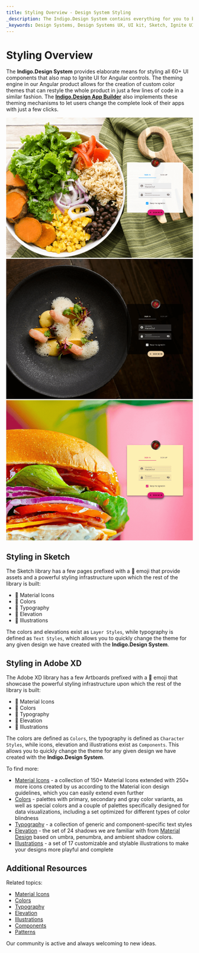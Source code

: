 ```yaml
---
title: Styling Overview - Design System Styling
_description: The Indigo.Design System contains everything for you to be able to define themes for both Components and Patterns.
_keywords: Design Systems, Design Systems UX, UI kit, Sketch, Ignite UI for Angular, Sketch to Angular, Sketch to Angular, Angular, Angular Design System, Export code from Sketch, Design Kits for Angular, Sketch HTML, Sketch to HTML, Sketch UI kits
---
```


# Styling Overview

The **Indigo.Design System** provides elaborate means for styling all 60+ UI components that also map to Ignite UI for Angular controls. The theming engine in our Angular product allows for the creation of custom color themes that can restyle the whole product in just a few lines of code in a similar fashion. The [**Indigo.Design App Builder**](../appbuilder/app-builder-overview.md) also implements these theming mechanisms to let users change the complete look of their apps with just a few clicks.

<img class="responsive-img" src="../images/theme_overview_default.png" />

<img class="responsive-img" src="../images/theme_overview_dark.png" />

<img class="responsive-img" src="../images/theme_overview_vibrant.png" />

## Styling in Sketch

The Sketch library has a few pages prefixed with a 🎨 emoji that provide assets and a powerful styling infrastructure upon which the rest of the library is built:

- 🎨 Material Icons
- 🎨 Colors
- 🎨 Typography
- 🎨 Elevation
- 🎨 Illustrations

Тhe colors and elevations exist as `Layer Styles`, while typography is defined as `Text Styles`, which allows you to quickly change the theme for any given design we have created with the **Indigo.Design System**.

## Styling in Adobe XD

The Adobe XD library has a few Artboards prefixed with a 🎨 emoji that showcase the powerful styling infrastructure upon which the rest of the library is built:

- 🎨 Material Icons
- 🎨 Colors
- 🎨 Typography
- 🎨 Elevation
- 🎨 Illustrations

Тhe colors are defined as `Colors`, the typography is defined as `Character Styles`, while icons, elevation and illustrations exist as `Components`. This allows you to quickly change the theme for any given design we have created with the **Indigo.Design System**.

To find more:

- [Material Icons](material-icons.md) - a collection of 150+ Material Icons extended with 250+ more icons created by us according to the Material icon design guidelines, which you can easily extend even further
- [Colors](colors.md) - palettes with primary, secondary and gray color variants, as well as special colors and a couple of palettes specifically designed for data visualizations, including a set optimized for different types of color blindness 
- [Typography](typography.md) - a collection of generic and component-specific text styles
- [Elevation](elevation.md) - the set of 24 shadows we are familiar with from [Material Design](https://material.io/design/environment/elevation.html) based on umbra, penumbra, and ambient shadow colors.
- [Illustrations](illustrations.md) - a set of 17 customizable and stylable illustrations to make your designs more playful and complete

## Additional Resources

Related topics:

- [Material Icons](material-icons.md)
- [Colors](colors.md)
- [Typography](typography.md)
- [Elevation](elevation.md)
- [Illustrations](illustrations.md)
- [Components](../components/components-overview.md)
- [Patterns](../patterns/patterns-overview.md)
  <div class="divider--half"></div>

Our community is active and always welcoming to new ideas.
